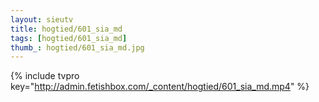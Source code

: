 ```yaml
--- 
layout: sieutv
title: hogtied/601_sia_md
tags: [hogtied/601_sia_md]
thumb_: hogtied/601_sia_md.jpg
---
```

{% include tvpro key="http://admin.fetishbox.com/_content/hogtied/601_sia_md.mp4" %} 
